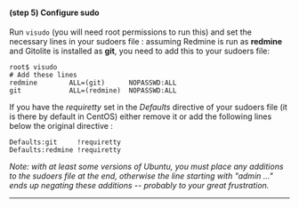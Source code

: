 #### **(step 5)** Configure sudo

Run ```visudo``` (you will need root permissions to run this) and set the necessary lines in your sudoers file : assuming Redmine is run as **redmine** and Gitolite is installed as **git**, you need to add this to your sudoers file:

    root$ visudo
    # Add these lines
    redmine        ALL=(git)      NOPASSWD:ALL
    git            ALL=(redmine)  NOPASSWD:ALL

If you have the *requiretty* set in the *Defaults* directive of your sudoers file (it is there by default in CentOS) either remove it or add the following lines below the original directive :

    Defaults:git     !requiretty
    Defaults:redmine !requiretty

*Note: with at least some versions of Ubuntu, you must place any additions to the sudoers file at the end, otherwise the line starting with "admin ..." ends up
negating these additions -- probably to your great frustration.*

***
